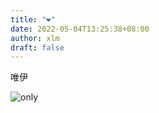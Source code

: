 ```yaml
---
title: "❤"
date: 2022-05-04T13:25:38+08:00
author: xlm
draft: false
---
```

唯伊

![only](/myblog/images/andme.jpg)
